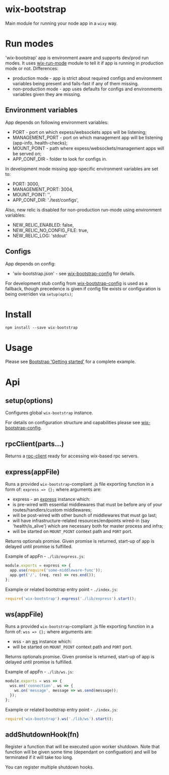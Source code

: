 # wix-bootstrap

Main module for running your node app in a `wixy` way.

# Run modes

'wix-bootstrap' app is environment aware and supports dev/prod run modes. It uses [wix-run-mode](../../utils/wix-run-mode) module to tell it if app is running in production mode or not. Differences:
 - production mode - app is strict about required configs and environment variables being present and fails-fast if any of them missing.
 - non-production mode - app uses defaults for configs and environments variables given they are missing.

## Environment variables

App depends on following environment variables:
 - PORT - port on which expess/websockets apps will be listening;
 - MANAGEMENT_PORT - port on which management app will be listening (app-info, health-checks); 
 - MOUNT_POINT - path where expess/websockets/management apps will be served on;
 - APP_CONF_DIR - folder to look for configs in.

In development mode missing app-specific environment variables are set to:
 - PORT: 3000,
 - MANAGEMENT_PORT: 3004,
 - MOUNT_POINT: '',
 - APP_CONF_DIR: './test/configs',

Also, new relic is disabled for non-production run-mode using environment variables:
 - NEW_RELIC_ENABLED: false,
 - NEW_RELIC_NO_CONFIG_FILE: true,
 - NEW_RELIC_LOG: 'stdout'

## Configs

App depends on config:
 - 'wix-bootstrap.json' - see [wix-bootstrap-config](../wix-bootstrap-config) for details.

For development stub config from [wix-bootstrap-config](../wix-bootstrap-config) is used as a fallback, though precedence is given if config file exists or configuration is being overriden via `setup(opts)`;

# Install

```
npm install --save wix-bootstrap
```

# Usage

Please see [Bootstrap 'Getting started'](../#getting-started) for a complete example.

# Api

## setup(options)
Configures global `wix-bootstrap` instance. 

For details on configuration structure and capabilities please see [wix-bootstrap-config](../wix-bootstrap-config).

## rpcClient(parts...)
Returns a [rpc-client](/rpc/json-rpc-client) ready for accessing wix-based rpc servers.

## express(appFile)
Runs a provided `wix-bootstrap`-compliant .js file exporting function in a form of: `express => {};` where arguments are:
 - express - an [express](http://expressjs.com/en/index.html) instance which:
  - is pre-wired with essential middlewares that must be before any of your routes/handlers/custom middlewares;
  - will be post-wired with other bunch of middlewares that must go last;
  - will have infrastructure-related resources/endpoints wired-in (say 'health/is_alive') which are necessary both for master process and infra;
  - will be started on `MOUNT_POINT` context path and `PORT` port.

Returns optionals promise. Given promise is returned, start-up of app is delayed until promise is fulfilled.

Example of appFn - `./lib/express.js`:

```js
module.exports = express => {
  app.use(require('some-middleware-func'));
  app.get('/', (req, res) => res.end());  
};
```

Example or related bootstrap entry point - `./index.js`:

```js
require('wix-bootstrap').express('./lib/express').start();
```

## ws(appFile)
Runs a provided `wix-bootstrap`-compliant .js file exporting function in a form of: `wss => {};` where arguments are:
 - wss - an [ws](https://www.npmjs.com/package/ws) instance which:
  - will be started on `MOUNT_POINT` context path and `PORT` port.

Returns optionals promise. Given promise is returned, start-up of app is delayed until promise is fulfilled.

Example of appFn - `./lib/ws.js`:

```js
module.exports = wss => {
  wss.on('connection', ws => {
    ws.on('message', message => ws.send(message));
  });
};
```

Example or related bootstrap entry point - `./index.js`:

```js
require('wix-bootstrap').ws('./lib/ws').start();
```

## addShutdownHook(fn)
Register a function that will be executed upon worker shutdown. Note that function will be given some time (dependant on configuation) and will be terminated if it will take too long. 

You can register multiple shutdown hooks.